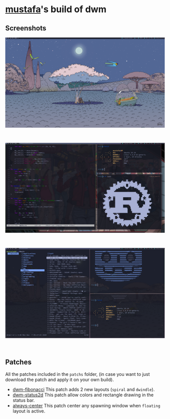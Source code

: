 # [mustafa](https://github.com/MustafaSalih1993)'s build of dwm

## Screenshots
<p align="center">
	<img src="./screenshots/1.png"/>
</p><br>
<p align="center">
	<img src="./screenshots/2.png"/>
</p><br>
<p align="center">
	<img src="./screenshots/3.png"/>
</p><br>

## Patches
All the patches included in the `patchs` folder, (in case you want to just download the patch and apply it on your own build).

* [dwm-fibonacci](https://dwm.suckless.org/patches/fibonacci/) This patch adds 2 new layouts (`spiral` and `dwindle`).
* [dwm-status2d](https://dwm.suckless.org/patches/status2d/) This patch allow colors and rectangle drawing in the status bar.
* [always-center](https://dwm.suckless.org/patches/alwayscenter/) This patch center any spawning window when `floating` layout is active.
